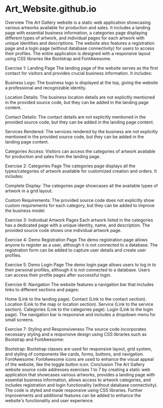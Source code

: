 # Art_Website.github.io

Overview
The Art Gallery website is a static web application showcasing various artworks available for production and sales. It includes a landing page with essential business information, a categories page displaying different types of artwork, and individual pages for each artwork with unique identities and descriptions. The website also features a registration page and a login page (without database connectivity) for users to access their profiles. The entire application is designed with a responsive layout using CSS libraries like Bootstrap and FontAwesome.

Exercise 1: Landing Page
The landing page of the website serves as the first contact for visitors and provides crucial business information. It includes:

Business Logo: The business logo is displayed at the top, giving the website a professional and recognizable identity.

Location Details: The business location details are not explicitly mentioned in the provided source code, but they can be added in the landing page content.

Contact Details: The contact details are not explicitly mentioned in the provided source code, but they can be added in the landing page content.

Services Rendered: The services rendered by the business are not explicitly mentioned in the provided source code, but they can be added in the landing page content.

Categories Access: Visitors can access the categories of artwork available for production and sales from the landing page.

Exercise 2: Categories Page
The categories page displays all the types/categories of artwork available for customized creation and orders. It includes:

Complete Display: The categories page showcases all the available types of artwork in a grid layout.

Custom Requirements: The provided source code does not explicitly show custom requirements for each category, but they can be added to improve the business model.

Exercise 3: Individual Artwork Pages
Each artwork listed in the categories has a dedicated page with a unique identity, name, and description. The provided source code shows one individual artwork page.

Exercise 4: Demo Registration Page
The demo registration page allows anyone to register as a user, although it is not connected to a database. The registration form can be added to capture user details and create user profiles.

Exercise 5: Demo Login Page
The demo login page allows users to log in to their personal profiles, although it is not connected to a database. Users can access their profile pages after successful login.

Exercise 6: Navigation
The website features a navigation bar that includes links to different sections and pages:

Home (Link to the landing page).
Contact (Link to the contact section).
Location (Link to the map or location section).
Service (Link to the service section).
Categories (Link to the categories page).
Login (Link to the login page).
The navigation bar is responsive and includes a dropdown menu for small screens.

Exercise 7: Styling and Responsiveness
The source code incorporates necessary styling and a responsive design using CSS libraries such as Bootstrap and FontAwesome:

Bootstrap: Bootstrap classes are used for responsive layout, grid system, and styling of components like cards, forms, buttons, and navigation.
FontAwesome: FontAwesome icons are used to enhance the visual appeal of the website, like the toggle button icon.
Conclusion
The Art Gallery website source code addresses exercises 1 to 7 by creating a static web application that showcases various artworks, provides a landing page with essential business information, allows access to artwork categories, and includes registration and login functionality (without database connectivity). The code is styled and made responsive using CSS libraries. Further improvements and additional features can be added to enhance the website's functionality and user experience.
